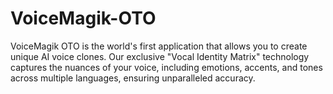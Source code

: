 # VoiceMagik-OTO
VoiceMagik OTO is the world's first application that allows you to create unique AI voice clones. Our exclusive "Vocal Identity Matrix" technology captures the nuances of your voice, including emotions, accents, and tones across multiple languages, ensuring unparalleled accuracy.
